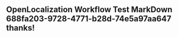 <properties
ms.topic="hero-topic"
ms.test1="hero-topic"
ms.test2="test"/>


## OpenLocalization Workflow Test MarkDown 688fa203-9728-4771-b28d-74e5a97aa647 thanks!



<!--HONumber=Jul16_HO2-->


